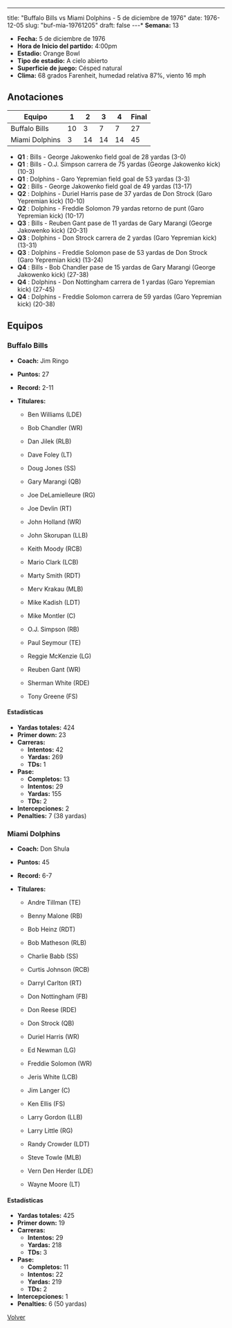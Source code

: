 ---
title: "Buffalo Bills vs Miami Dolphins - 5 de diciembre de 1976"
date: 1976-12-05
slug: "buf-mia-19761205"
draft: false
---* **Semana:** 13
* **Fecha:** 5 de diciembre de 1976
* **Hora de Inicio del partido:** 4:00pm
* **Estadio:** Orange Bowl
* **Tipo de estadio:** A cielo abierto
* **Superficie de juego:** Césped natural
* **Clima:** 68 grados Farenheit, humedad relativa 87%, viento 16 mph




## Anotaciones
| Equipo | 1 | 2 | 3 | 4 | Final |
|--------|---|---|---|---|-------|
| Buffalo Bills  | 10 | 3 | 7 | 7  | 27 |
| Miami Dolphins  | 3 | 14 | 14 | 14  | 45 |
* **Q1** : Bills - George Jakowenko field goal de 28 yardas (3-0)
* **Q1** : Bills - O.J. Simpson carrera de 75 yardas (George Jakowenko kick) (10-3)
* **Q1** : Dolphins - Garo Yepremian field goal de 53 yardas (3-3)
* **Q2** : Bills - George Jakowenko field goal de 49 yardas (13-17)
* **Q2** : Dolphins - Duriel Harris pase de 37 yardas de Don Strock (Garo Yepremian kick) (10-10)
* **Q2** : Dolphins - Freddie Solomon 79 yardas retorno de punt (Garo Yepremian kick) (10-17)
* **Q3** : Bills - Reuben Gant pase de 11 yardas de Gary Marangi (George Jakowenko kick) (20-31)
* **Q3** : Dolphins - Don Strock carrera de 2 yardas (Garo Yepremian kick) (13-31)
* **Q3** : Dolphins - Freddie Solomon pase de 53 yardas de Don Strock (Garo Yepremian kick) (13-24)
* **Q4** : Bills - Bob Chandler pase de 15 yardas de Gary Marangi (George Jakowenko kick) (27-38)
* **Q4** : Dolphins - Don Nottingham carrera de 1 yardas (Garo Yepremian kick) (27-45)
* **Q4** : Dolphins - Freddie Solomon carrera de 59 yardas (Garo Yepremian kick) (20-38)


## Equipos


### Buffalo Bills
* **Coach:** Jim Ringo
* **Puntos:** 27
* **Record:** 2-11
* **Titulares:** 

  * Ben Williams (LDE) 

  * Bob Chandler (WR) 

  * Dan Jilek (RLB) 

  * Dave Foley (LT) 

  * Doug Jones (SS) 

  * Gary Marangi (QB) 

  * Joe DeLamielleure (RG) 

  * Joe Devlin (RT) 

  * John Holland (WR) 

  * John Skorupan (LLB) 

  * Keith Moody (RCB) 

  * Mario Clark (LCB) 

  * Marty Smith (RDT) 

  * Merv Krakau (MLB) 

  * Mike Kadish (LDT) 

  * Mike Montler (C) 

  * O.J. Simpson (RB) 

  * Paul Seymour (TE) 

  * Reggie McKenzie (LG) 

  * Reuben Gant (WR) 

  * Sherman White (RDE) 

  * Tony Greene (FS) 

#### Estadísticas
* **Yardas totales:** 424
* **Primer down:** 23
* **Carreras:**
  * **Intentos:** 42
  * **Yardas:** 269
  * **TDs:** 1
* **Pase:**
  * **Completos:** 13
  * **Intentos:** 29
  * **Yardas:** 155
  * **TDs:** 2
* **Intercepciones:** 2
* **Penalties:** 7 (38 yardas)

### Miami Dolphins
* **Coach:** Don Shula
* **Puntos:** 45
* **Record:** 6-7
* **Titulares:** 

  * Andre Tillman (TE) 

  * Benny Malone (RB) 

  * Bob Heinz (RDT) 

  * Bob Matheson (RLB) 

  * Charlie Babb (SS) 

  * Curtis Johnson (RCB) 

  * Darryl Carlton (RT) 

  * Don Nottingham (FB) 

  * Don Reese (RDE) 

  * Don Strock (QB) 

  * Duriel Harris (WR) 

  * Ed Newman (LG) 

  * Freddie Solomon (WR) 

  * Jeris White (LCB) 

  * Jim Langer (C) 

  * Ken Ellis (FS) 

  * Larry Gordon (LLB) 

  * Larry Little (RG) 

  * Randy Crowder (LDT) 

  * Steve Towle (MLB) 

  * Vern Den Herder (LDE) 

  * Wayne Moore (LT) 

#### Estadísticas
* **Yardas totales:** 425
* **Primer down:** 19
* **Carreras:**
  * **Intentos:** 29
  * **Yardas:** 218
  * **TDs:** 3
* **Pase:**
  * **Completos:** 11
  * **Intentos:** 22
  * **Yardas:** 219
  * **TDs:** 2
* **Intercepciones:** 1
* **Penalties:** 6 (50 yardas)


[Volver](/historia/1976)

